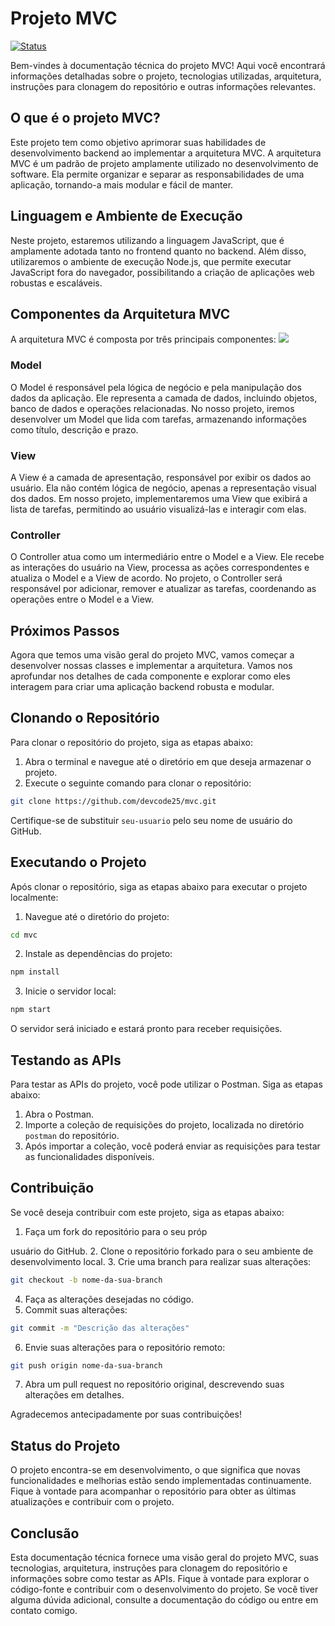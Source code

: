 # Projeto MVC
[![Status](https://img.shields.io/badge/Status-Constru%C3%A7%C3%A3o-purple)](#)

Bem-vindes à documentação técnica do projeto MVC! Aqui você encontrará informações detalhadas sobre o projeto, tecnologias utilizadas, arquitetura, instruções para clonagem do repositório e outras informações relevantes.

## O que é o projeto MVC?
Este projeto tem como objetivo aprimorar suas habilidades de desenvolvimento backend ao implementar a arquitetura MVC. A arquitetura MVC é um padrão de projeto amplamente utilizado no desenvolvimento de software. Ela permite organizar e separar as responsabilidades de uma aplicação, tornando-a mais modular e fácil de manter.

## Linguagem e Ambiente de Execução

Neste projeto, estaremos utilizando a linguagem JavaScript, que é amplamente adotada tanto no frontend quanto no backend. Além disso, utilizaremos o ambiente de execução Node.js, que permite executar JavaScript fora do navegador, possibilitando a criação de aplicações web robustas e escaláveis.

## Componentes da Arquitetura MVC

A arquitetura MVC é composta por três principais componentes:
![](https://miro.medium.com/v2/0*Qf1s2lG86MjX-Zcv.jpg)

### Model

O Model é responsável pela lógica de negócio e pela manipulação dos dados da aplicação. Ele representa a camada de dados, incluindo objetos, banco de dados e operações relacionadas. No nosso projeto, iremos desenvolver um Model que lida com tarefas, armazenando informações como título, descrição e prazo.

### View

A View é a camada de apresentação, responsável por exibir os dados ao usuário. Ela não contém lógica de negócio, apenas a representação visual dos dados. Em nosso projeto, implementaremos uma View que exibirá a lista de tarefas, permitindo ao usuário visualizá-las e interagir com elas.

### Controller

O Controller atua como um intermediário entre o Model e a View. Ele recebe as interações do usuário na View, processa as ações correspondentes e atualiza o Model e a View de acordo. No projeto, o Controller será responsável por adicionar, remover e atualizar as tarefas, coordenando as operações entre o Model e a View.

## Próximos Passos

Agora que temos uma visão geral do projeto MVC, vamos começar a desenvolver nossas classes e implementar a arquitetura. Vamos nos aprofundar nos detalhes de cada componente e explorar como eles interagem para criar uma aplicação backend robusta e modular.

## Clonando o Repositório
Para clonar o repositório do projeto, siga as etapas abaixo:

1. Abra o terminal e navegue até o diretório em que deseja armazenar o projeto.
2. Execute o seguinte comando para clonar o repositório:

```bash
git clone https://github.com/devcode25/mvc.git
```

Certifique-se de substituir `seu-usuario` pelo seu nome de usuário do GitHub.

## Executando o Projeto
Após clonar o repositório, siga as etapas abaixo para executar o projeto localmente:

1. Navegue até o diretório do projeto:

```bash
cd mvc
```

2. Instale as dependências do projeto:

```bash
npm install
```

3. Inicie o servidor local:

```bash
npm start
```

O servidor será iniciado e estará pronto para receber requisições.

## Testando as APIs
Para testar as APIs do projeto, você pode utilizar o Postman. Siga as etapas abaixo:

1. Abra o Postman.
2. Importe a coleção de requisições do projeto, localizada no diretório `postman` do repositório.
3. Após importar a coleção, você poderá enviar as requisições para testar as funcionalidades disponíveis.

## Contribuição
Se você deseja contribuir com este projeto, siga as etapas abaixo:

1. Faça um fork do repositório para o seu próp

usuário do GitHub.
2. Clone o repositório forkado para o seu ambiente de desenvolvimento local.
3. Crie uma branch para realizar suas alterações:

```bash
git checkout -b nome-da-sua-branch
```

4. Faça as alterações desejadas no código.
5. Commit suas alterações:

```bash
git commit -m "Descrição das alterações"
```

6. Envie suas alterações para o repositório remoto:

```bash
git push origin nome-da-sua-branch
```

7. Abra um pull request no repositório original, descrevendo suas alterações em detalhes.

Agradecemos antecipadamente por suas contribuições!

## Status do Projeto
O projeto encontra-se em desenvolvimento, o que significa que novas funcionalidades e melhorias estão sendo implementadas continuamente. Fique à vontade para acompanhar o repositório para obter as últimas atualizações e contribuir com o projeto.

## Conclusão
Esta documentação técnica fornece uma visão geral do projeto MVC, suas tecnologias, arquitetura, instruções para clonagem do repositório e informações sobre como testar as APIs. Fique à vontade para explorar o código-fonte e contribuir com o desenvolvimento do projeto. Se você tiver alguma dúvida adicional, consulte a documentação do código ou entre em contato comigo. 